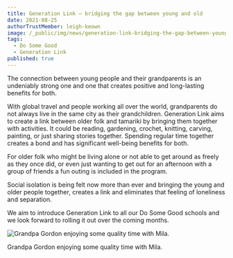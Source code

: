 ```yaml
---
title: Generation Link – bridging the gap between young and old
date: 2021-08-25
authorTrustMember: leigh-keown
image: /_public/img/news/generation-link-bridging-the-gap-between-young-and-old.jpg
tags:
  - Do Some Good
  - Generation Link
published: true
---
```


The connection between young people and their grandparents is an undeniably strong one and one that creates positive and long-lasting benefits for both.

With global travel and people working all over the world, grandparents do not always live in the same city as their grandchildren. Generation Link aims to create a link between older folk and tamariki by bringing them together with activities. It could be reading, gardening, crochet, knitting, carving, painting, or just sharing stories together. Spending regular time together creates a bond and has significant well-being benefits for both.

For older folk who might be living alone or not able to get around as freely as they once did, or even just wanting to get out for an afternoon with a group of friends a fun outing is included in the program.

Social isolation is being felt now more than ever and bringing the young and older people together, creates a link and eliminates that feeling of loneliness and separation.

We aim to introduce Generation Link to all our Do Some Good schools and we look forward to rolling it out over the coming months.

<img src="/_public/img/news/post-images/generation-link-bridging-the-gap-between-young-and-old.jpg" alt="Grandpa Gordon enjoying some quality time with Mila." />

<p class="text-center">Grandpa Gordon enjoying some quality time with Mila.</p>